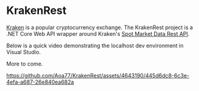 # KrakenRest
[Kraken](https://www.kraken.com/) is a popular cryptocurrency exchange. The KrakenRest project is a .NET Core Web API wrapper around Kraken's [Spot Market Data Rest API](https://docs.kraken.com/rest/#tag/Spot-Market-Data).

Below is a quick video demonstrating the localhost dev environment in Visual Studio.

More to come.

https://github.com/Aoa77/KrakenRest/assets/4643190/445d6dc8-6c3e-4efa-a687-26e840ea682a
